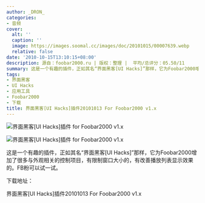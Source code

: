 ```yaml
---
author: _DRON_
categories:
- 音频
cover:
  alt: ''
  caption: ''
  image: https://images.soomal.cc/images/doc/20101015/00007639.webp
  relative: false
date: '2010-10-15T13:10:15+08:00'
description: 源自：foobar2000.ru | 版权：整理 |  平均/总评分：05.50/11
summary: 这是一个有趣的插件，正如其名“界面黑客[UI Hacks]”那样，它为Foobar2000增加了很多与外观相关的控制项目，有限制窗口大小的，有改善播放列表显示效果的。FB粉可以试一试。
tags:
- 界面黑客
- UI Hacks
- 应用工具
- Foobar2000
- 下载
title: 界面黑客[UI Hacks]插件20101013 For Foobar2000 v1.x
---
```


![界面黑客[UI Hacks]插件 for Foobar2000 v1.x](https://images.soomal.cc/images/doc/20101015/00007639.webp)



![界面黑客[UI Hacks]插件 for Foobar2000 v1.x](https://images.soomal.cc/images/doc/20101015/00007640.webp)



这是一个有趣的插件，正如其名“界面黑客[UI Hacks]”那样，它为Foobar2000增加了很多与外观相关的控制项目，有限制窗口大小的，有改善播放列表显示效果的。FB粉可以试一试。



下载地址：



界面黑客[UI Hacks]插件20101013 For Foobar2000 v1.x